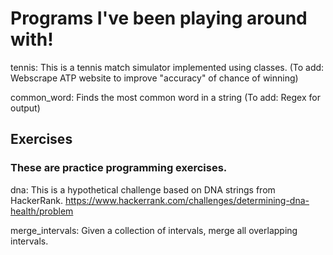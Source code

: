 
# Programs I've been playing around with!

tennis: This is a tennis match simulator implemented using classes. (To add: Webscrape ATP website to improve "accuracy" of chance of winning)

common_word: Finds the most common word in a string (To add: Regex for output)

##  Exercises

### These are practice programming exercises. 

dna: This is a hypothetical challenge based on DNA strings from HackerRank. https://www.hackerrank.com/challenges/determining-dna-health/problem

merge_intervals: Given a collection of intervals, merge all overlapping intervals.





